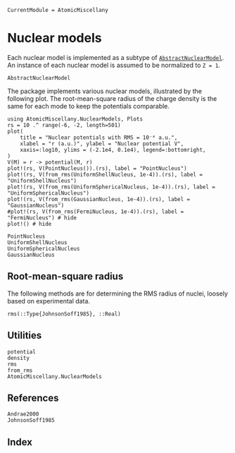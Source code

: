 ```@meta
CurrentModule = AtomicMiscellany
```

# Nuclear models

Each nuclear model is implemented as a subtype of [`AbstractNuclearModel`](@ref).
An instance of each nuclear model is assumed to be normalized to ``Z = 1``.

```@docs
AbstractNuclearModel
```

The package implements various nuclear models, illustrated by the following plot.
The root-mean-square radius of the charge density is the same for each mode
to keep the potentials comparable.

```@example
using AtomicMiscellany.NuclearModels, Plots
rs = 10 .^ range(-6, -2, length=501)
plot(
    title = "Nuclear potentials with RMS = 10⁻⁴ a.u.",
    xlabel = "r (a.u.)", ylabel = "Nuclear potential V",
    xaxis=:log10, ylims = (-2.1e4, 0.1e4), legend=:bottomright,
)
V(M) = r -> potential(M, r)
plot!(rs, V(PointNucleus()).(rs), label = "PointNucleus")
plot!(rs, V(from_rms(UniformShellNucleus, 1e-4)).(rs), label = "UniformShellNucleus")
plot!(rs, V(from_rms(UniformSphericalNucleus, 1e-4)).(rs), label = "UniformSphericalNucleus")
plot!(rs, V(from_rms(GaussianNucleus, 1e-4)).(rs), label = "GaussianNucleus")
#plot!(rs, V(from_rms(FermiNucleus, 1e-4)).(rs), label = "FermiNucleus") # hide
plot!() # hide
```

```@docs
PointNucleus
UniformShellNucleus
UniformSphericalNucleus
GaussianNucleus
```

## Root-mean-square radius

The following methods are for determining the RMS radius of nuclei, loosely based on
experimental data.

```@docs
rms(::Type{JohnsonSoff1985}, ::Real)
```

## Utilities

```@docs
potential
density
rms
from_rms
AtomicMiscellany.NuclearModels
```

## References

```@docs
Andrae2000
JohnsonSoff1985
```

## Index

```@index
```
